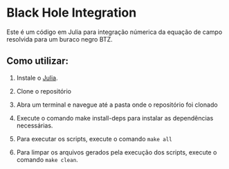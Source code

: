 # Black Hole Integration

Este é um código em Julia para integração númerica da equação de campo resolvida para um buraco negro BTZ.
## Como utilizar:
1. Instale o [Julia](https://julialang.org/downloads/).

2. Clone o repositório
3. Abra um terminal e navegue até a pasta onde o repositório foi clonado
4. Execute o comando make install-deps para instalar as dependências necessárias.
5. Para executar os scripts, execute o comando `make all`
6. Para limpar os arquivos gerados pela execução dos scripts, execute o comando `make clean`.
